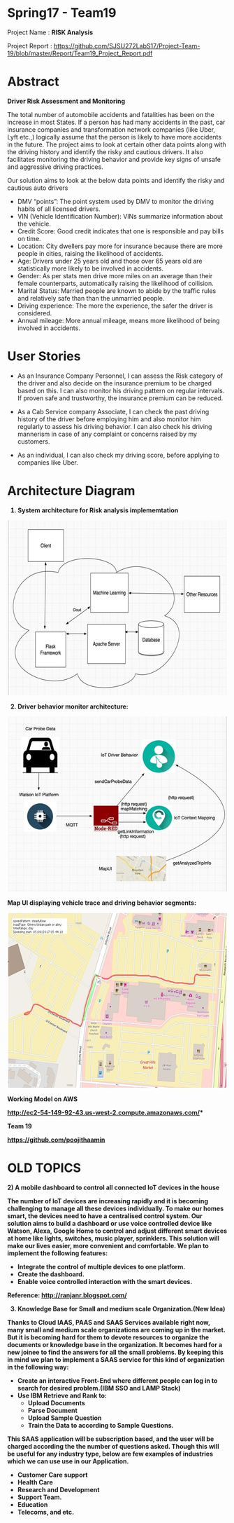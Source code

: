 **Spring17 - Team19**
====================

 Project Name   : <b>RISK Analysis</b>
 
 Project Report : https://github.com/SJSU272LabS17/Project-Team-19/blob/master/Report/Team19_Project_Report.pdf

**Abstract**
 ===========

**Driver Risk Assessment and Monitoring**

The total number of automobile accidents and fatalities has been on the increase in most States. If a person has had many accidents in the past, car insurance companies and transformation network companies (like Uber, Lyft etc.,) logically assume that the person is likely to have more accidents in the future. The project aims to look at certain other data points along with the driving history and identify the risky and cautious drivers. It also facilitates monitoring the driving behavior and provide key signs of unsafe and aggressive driving practices.

Our solution aims to look at the below data points and identify the risky and cautious auto drivers

- DMV “points”: The point system used by DMV to monitor the driving habits of all licensed drivers.
- VIN (Vehicle Identification Number): VINs summarize information about the vehicle.
- Credit Score: Good credit indicates that one is responsible and pay bills on time.
- Location: City dwellers pay more for insurance because there are more people in cities, raising the likelihood of accidents.
- Age: Drivers under 25 years old and those over 65 years old are statistically more likely to be involved in accidents.
- Gender: As per stats men drive more miles on an average than their female counterparts, automatically raising the likelihood of collision.
-  Marital Status: Married people are known  to abide by the traffic rules and relatively safe than than the unmarried people.
- Driving experience: The more the experience, the safer the driver is considered.
- Annual mileage: More annual mileage, means more likelihood of being involved in accidents.

**User Stories**
================
- As an Insurance Company Personnel, I can assess the Risk category of the driver and also decide on the insurance premium to be charged based on this. I can also monitor his driving pattern on regular intervals. If proven safe and trustworthy, the insurance premium can be reduced.

- As a Cab Service company Associate, I can check the past driving history of the driver before employing him and also monitor him regularly to assess his driving behavior. I can also check his driving mannerism in case of any complaint or concerns raised by my customers.

- As an individual, I can also check my driving score, before applying to companies like Uber.

<b> Architecture Diagram<B>
======================================
1) <b>System architecture for Risk analysis implememtation </b>

<p align="center">
<img src ="/Artifacts/systemarchitecture.jpg?raw=true"/>
</p>

2) <b>Driver behavior monitor architecture: </b>
<p align="center">
<img src ="/Artifacts/DriverMonitor.jpg?raw=true"/>
</p>

<b>Map UI displaying vehicle trace and driving behavior segments:</b>
<P align = "center">
<img src ="/Artifacts/Map2.jpg?raw=true"/>
</P>


**Working Model on AWS**

http://ec2-54-149-92-43.us-west-2.compute.amazonaws.com/*


**Team 19**

https://github.com/poojithaamin






























OLD TOPICS
==========

**2)	A mobile dashboard to control all connected IoT devices in the house**

The number of IoT devices are increasing rapidly and it is becoming challenging to manage all these devices individually. To make our homes smart, the devices need to have a centralised control system.
Our solution aims to build a dashboard or use voice controlled device like Watson, Alexa, Google Home to control and adjust different smart devices at home like lights, switches, music player, sprinklers. This solution will make our lives easier, more convenient and comfortable.
We plan to implement the following features:
 -	Integrate the control of multiple devices to one platform.
 -	Create the dashboard.
 -	Enable voice controlled interaction with the smart devices. 
 
Reference: http://ranjanr.blogspot.com/

 
3) Knowledge Base for Small and medium scale Organization.(New Idea)

Thanks to Cloud IAAS, PAAS and SAAS Services available right now, many small and medium scale organizations are coming up in the market. But it is becoming hard for them to devote resources to organize the documents or knowledge base in the organization. It becomes hard for a new joinee to find the answers for all the small problems. By keeping this in mind we plan to implement a SAAS service for this kind of organization in the following way:
 - Create an interactive Front-End where different people can log in to search for desired problem.(IBM SSO and LAMP Stack)
 - Use IBM Retrieve and Rank to:
   - Upload Documents
   - Parse Document
   - Upload Sample Question
   - Train the Data to according to Sample Questions.
 
This SAAS application will be subscription based, and the user will be charged according the the number of questions asked. Though this will be useful for any industry type, below are few examples of industries which we can use use in our Application.
 - Customer Care support
 - Health Care
 - Research and Development 
 - Support Team.
 - Education
 - Telecoms, and etc.
 



